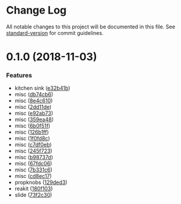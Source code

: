 # Change Log

All notable changes to this project will be documented in this file. See [standard-version](https://github.com/conventional-changelog/standard-version) for commit guidelines.

<a name="0.1.0"></a>
# 0.1.0 (2018-11-03)


### Features

* kitchen sink ([e32b41b](https://github.com/exivity/ui/commit/e32b41b))
* misc ([db74cb6](https://github.com/exivity/ui/commit/db74cb6))
* misc ([8e4c610](https://github.com/exivity/ui/commit/8e4c610))
* misc ([2dd11de](https://github.com/exivity/ui/commit/2dd11de))
* misc ([e92ab73](https://github.com/exivity/ui/commit/e92ab73))
* misc ([359ea48](https://github.com/exivity/ui/commit/359ea48))
* misc ([6b0f51f](https://github.com/exivity/ui/commit/6b0f51f))
* misc ([126b1ff](https://github.com/exivity/ui/commit/126b1ff))
* misc ([1f0fd8c](https://github.com/exivity/ui/commit/1f0fd8c))
* misc ([c7df0eb](https://github.com/exivity/ui/commit/c7df0eb))
* misc ([245f723](https://github.com/exivity/ui/commit/245f723))
* misc ([b98737d](https://github.com/exivity/ui/commit/b98737d))
* misc ([67fdc06](https://github.com/exivity/ui/commit/67fdc06))
* misc ([7b331c6](https://github.com/exivity/ui/commit/7b331c6))
* misc ([cd8ec17](https://github.com/exivity/ui/commit/cd8ec17))
* propknobs ([129ded3](https://github.com/exivity/ui/commit/129ded3))
* reakit ([180f103](https://github.com/exivity/ui/commit/180f103))
* slide ([73f2c30](https://github.com/exivity/ui/commit/73f2c30))
